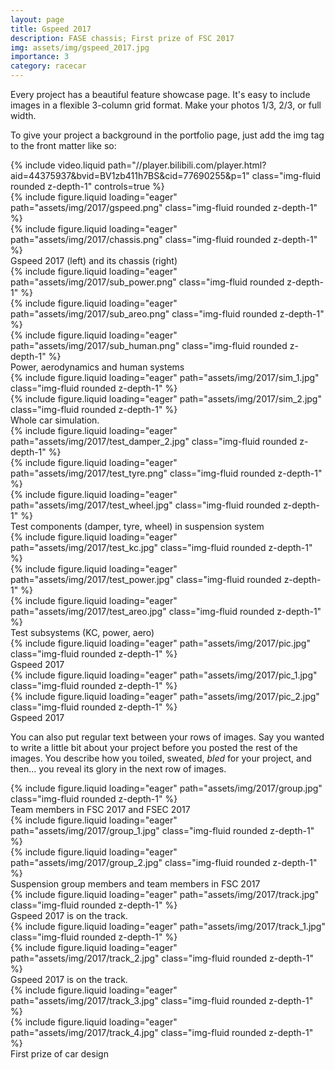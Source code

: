 ```yaml
---
layout: page
title: Gspeed 2017
description: FASE chassis; First prize of FSC 2017
img: assets/img/gspeed_2017.jpg
importance: 3
category: racecar
---
```


Every project has a beautiful feature showcase page.
It's easy to include images in a flexible 3-column grid format.
Make your photos 1/3, 2/3, or full width.

To give your project a background in the portfolio page, just add the img tag to the front matter like so:

<div class="row">
    <div class="col-sm-12 mt-3 mt-md-0">
        {% include video.liquid path="//player.bilibili.com/player.html?aid=44375937&bvid=BV1zb411h7BS&cid=77690255&p=1" class="img-fluid rounded z-depth-1" controls=true %}
    </div>
</div>

<div class="row">
    <div class="col-sm mt-3 mt-md-0">
        {% include figure.liquid loading="eager" path="assets/img/2017/gspeed.png" class="img-fluid rounded z-depth-1" %}
    </div>
    <div class="col-sm mt-3 mt-md-0">
        {% include figure.liquid loading="eager" path="assets/img/2017/chassis.png" class="img-fluid rounded z-depth-1" %}
    </div>
</div>
<div class="caption">
    Gspeed 2017 (left) and its chassis (right)
</div>


<div class="row">
    <div class="col-sm mt-3 mt-md-0">
        {% include figure.liquid loading="eager" path="assets/img/2017/sub_power.png" class="img-fluid rounded z-depth-1" %}
    </div>
    <div class="col-sm mt-3 mt-md-0">
        {% include figure.liquid loading="eager" path="assets/img/2017/sub_areo.png" class="img-fluid rounded z-depth-1" %}
    </div>
    <div class="col-sm mt-3 mt-md-0">
        {% include figure.liquid loading="eager" path="assets/img/2017/sub_human.png" class="img-fluid rounded z-depth-1" %}
    </div>
</div>
<div class="caption">
    Power, aerodynamics and human systems
</div>


<div class="row">
    <div class="col-sm mt-3 mt-md-0">
        {% include figure.liquid loading="eager" path="assets/img/2017/sim_1.jpg" class="img-fluid rounded z-depth-1" %}
    </div>
    <div class="col-sm mt-3 mt-md-0">
        {% include figure.liquid loading="eager" path="assets/img/2017/sim_2.jpg" class="img-fluid rounded z-depth-1" %}
    </div>
</div>
<div class="caption">
    Whole car simulation.
</div>


<div class="row">
    <div class="col-sm mt-3 mt-md-0">
        {% include figure.liquid loading="eager" path="assets/img/2017/test_damper_2.jpg" class="img-fluid rounded z-depth-1" %}
    </div>
    <div class="col-sm mt-3 mt-md-0">
        {% include figure.liquid loading="eager" path="assets/img/2017/test_tyre.png" class="img-fluid rounded z-depth-1" %}
    </div>
    <div class="col-sm mt-3 mt-md-0">
        {% include figure.liquid loading="eager" path="assets/img/2017/test_wheel.jpg" class="img-fluid rounded z-depth-1" %}
    </div>
</div>
<div class="caption">
    Test components (damper, tyre, wheel) in suspension system
</div>


<div class="row">
    <div class="col-sm mt-3 mt-md-0">
        {% include figure.liquid loading="eager" path="assets/img/2017/test_kc.jpg" class="img-fluid rounded z-depth-1" %}
    </div>
    <div class="col-sm mt-3 mt-md-0">
        {% include figure.liquid loading="eager" path="assets/img/2017/test_power.jpg" class="img-fluid rounded z-depth-1" %}
    </div>
    <div class="col-sm mt-3 mt-md-0">
        {% include figure.liquid loading="eager" path="assets/img/2017/test_areo.jpg" class="img-fluid rounded z-depth-1" %}
    </div>
</div>
<div class="caption">
    Test subsystems (KC, power, aero)
</div>


<div class="row">
    <div class="col-sm mt-3 mt-md-0">
        {% include figure.liquid loading="eager" path="assets/img/2017/pic.jpg" class="img-fluid rounded z-depth-1" %}
    </div>
</div>
<div class="caption">
    Gspeed 2017
</div>

<div class="row">
    <div class="col-sm mt-3 mt-md-0">
        {% include figure.liquid loading="eager" path="assets/img/2017/pic_1.jpg" class="img-fluid rounded z-depth-1" %}
    </div>
    <div class="col-sm mt-3 mt-md-0">
        {% include figure.liquid loading="eager" path="assets/img/2017/pic_2.jpg" class="img-fluid rounded z-depth-1" %}
    </div>
</div>
<div class="caption">
    Gspeed 2017
</div>


You can also put regular text between your rows of images.
Say you wanted to write a little bit about your project before you posted the rest of the images.
You describe how you toiled, sweated, _bled_ for your project, and then... you reveal its glory in the next row of images.

<div class="row">
    <div class="col-sm mt-3 mt-md-0">
        {% include figure.liquid loading="eager" path="assets/img/2017/group.jpg" class="img-fluid rounded z-depth-1" %}
    </div>
</div>
<div class="caption">
    Team members in FSC 2017 and FSEC 2017
</div>

<div class="row">
    <div class="col-sm mt-3 mt-md-0">
        {% include figure.liquid loading="eager" path="assets/img/2017/group_1.jpg" class="img-fluid rounded z-depth-1" %}
    </div>
    <div class="col-sm mt-3 mt-md-0">
        {% include figure.liquid loading="eager" path="assets/img/2017/group_2.jpg" class="img-fluid rounded z-depth-1" %}
    </div>
</div>
<div class="caption">
    Suspension group members and team members in FSC 2017
</div>


<div class="row">
    <div class="col-sm mt-3 mt-md-0">
        {% include figure.liquid loading="eager" path="assets/img/2017/track.jpg" class="img-fluid rounded z-depth-1" %}
    </div>
</div>
<div class="caption">
    Gspeed 2017 is on the track.
</div>

<div class="row">
    <div class="col-sm mt-3 mt-md-0">
        {% include figure.liquid loading="eager" path="assets/img/2017/track_1.jpg" class="img-fluid rounded z-depth-1" %}
    </div>
    <div class="col-sm mt-3 mt-md-0">
        {% include figure.liquid loading="eager" path="assets/img/2017/track_2.jpg" class="img-fluid rounded z-depth-1" %}
    </div>
</div>
<div class="caption">
    Gspeed 2017 is on the track.
</div>

<div class="row">
    <div class="col-sm mt-3 mt-md-0">
        {% include figure.liquid loading="eager" path="assets/img/2017/track_3.jpg" class="img-fluid rounded z-depth-1" %}
    </div>
    <div class="col-sm mt-3 mt-md-0">
        {% include figure.liquid loading="eager" path="assets/img/2017/track_4.jpg" class="img-fluid rounded z-depth-1" %}
    </div>
</div>
<div class="caption">
    First prize of car design
</div>